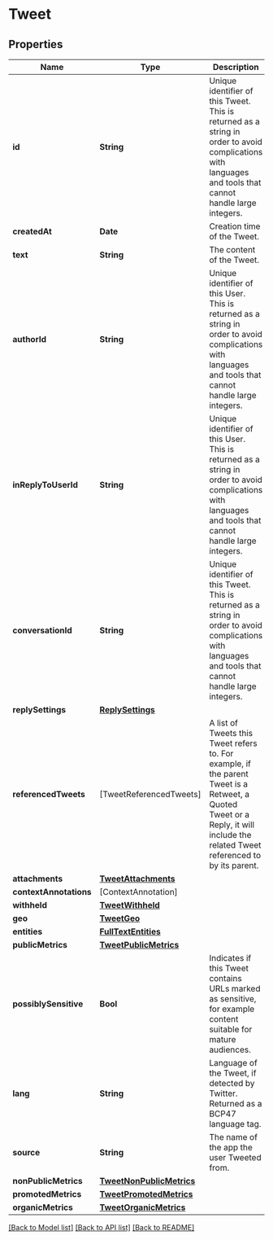 # Tweet

## Properties
Name | Type | Description | Notes
------------ | ------------- | ------------- | -------------
**id** | **String** | Unique identifier of this Tweet. This is returned as a string in order to avoid complications with languages and tools that cannot handle large integers. | 
**createdAt** | **Date** | Creation time of the Tweet. | [optional] 
**text** | **String** | The content of the Tweet. | 
**authorId** | **String** | Unique identifier of this User. This is returned as a string in order to avoid complications with languages and tools that cannot handle large integers. | [optional] 
**inReplyToUserId** | **String** | Unique identifier of this User. This is returned as a string in order to avoid complications with languages and tools that cannot handle large integers. | [optional] 
**conversationId** | **String** | Unique identifier of this Tweet. This is returned as a string in order to avoid complications with languages and tools that cannot handle large integers. | [optional] 
**replySettings** | [**ReplySettings**](ReplySettings.md) |  | [optional] 
**referencedTweets** | [TweetReferencedTweets] | A list of Tweets this Tweet refers to. For example, if the parent Tweet is a Retweet, a Quoted Tweet or a Reply, it will include the related Tweet referenced to by its parent. | [optional] 
**attachments** | [**TweetAttachments**](TweetAttachments.md) |  | [optional] 
**contextAnnotations** | [ContextAnnotation] |  | [optional] 
**withheld** | [**TweetWithheld**](TweetWithheld.md) |  | [optional] 
**geo** | [**TweetGeo**](TweetGeo.md) |  | [optional] 
**entities** | [**FullTextEntities**](FullTextEntities.md) |  | [optional] 
**publicMetrics** | [**TweetPublicMetrics**](TweetPublicMetrics.md) |  | [optional] 
**possiblySensitive** | **Bool** | Indicates if this Tweet contains URLs marked as sensitive, for example content suitable for mature audiences. | [optional] 
**lang** | **String** | Language of the Tweet, if detected by Twitter. Returned as a BCP47 language tag. | [optional] 
**source** | **String** | The name of the app the user Tweeted from. | [optional] 
**nonPublicMetrics** | [**TweetNonPublicMetrics**](TweetNonPublicMetrics.md) |  | [optional] 
**promotedMetrics** | [**TweetPromotedMetrics**](TweetPromotedMetrics.md) |  | [optional] 
**organicMetrics** | [**TweetOrganicMetrics**](TweetOrganicMetrics.md) |  | [optional] 

[[Back to Model list]](../README.md#documentation-for-models) [[Back to API list]](../README.md#documentation-for-api-endpoints) [[Back to README]](../README.md)


